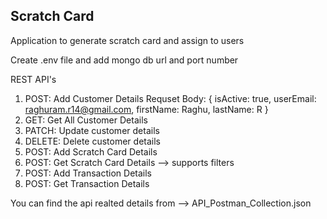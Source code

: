 ## Scratch Card
Application to generate scratch card and assign to users

Create .env file and add mongo db url and port number 

REST API's
1. POST: Add Customer Details
    Requset Body: {
        isActive: true,
        userEmail: raghuram.r14@gmail.com,
        firstName: Raghu,
        lastName: R
    }
2. GET: Get All Customer Details 
3. PATCH: Update customer details
4. DELETE: Delete customer details
5. POST: Add Scratch Card Details
6. POST: Get Scratch Card Details --> supports filters
7. POST: Add Transaction Details
8. POST: Get Transaction Details

You can find the api realted details from  --> API_Postman_Collection.json

